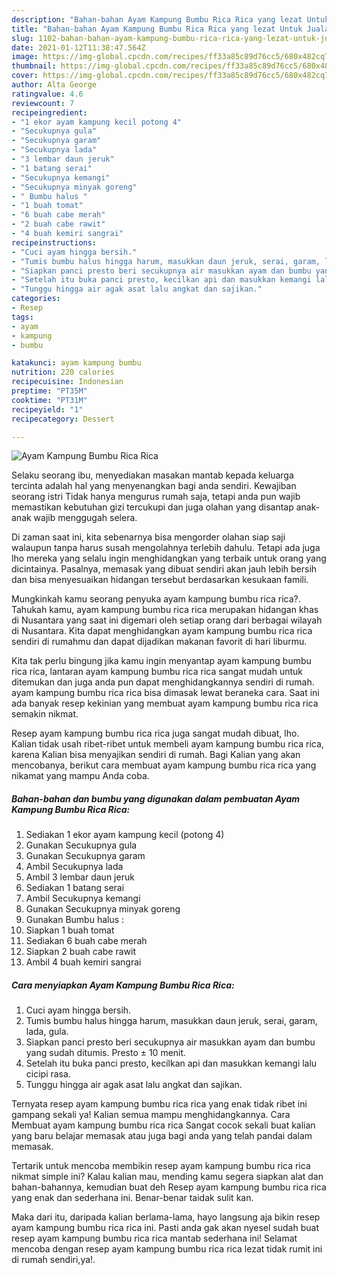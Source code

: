 ```yaml
---
description: "Bahan-bahan Ayam Kampung Bumbu Rica Rica yang lezat Untuk Jualan"
title: "Bahan-bahan Ayam Kampung Bumbu Rica Rica yang lezat Untuk Jualan"
slug: 1102-bahan-bahan-ayam-kampung-bumbu-rica-rica-yang-lezat-untuk-jualan
date: 2021-01-12T11:38:47.564Z
image: https://img-global.cpcdn.com/recipes/ff33a85c89d76cc5/680x482cq70/ayam-kampung-bumbu-rica-rica-foto-resep-utama.jpg
thumbnail: https://img-global.cpcdn.com/recipes/ff33a85c89d76cc5/680x482cq70/ayam-kampung-bumbu-rica-rica-foto-resep-utama.jpg
cover: https://img-global.cpcdn.com/recipes/ff33a85c89d76cc5/680x482cq70/ayam-kampung-bumbu-rica-rica-foto-resep-utama.jpg
author: Alta George
ratingvalue: 4.6
reviewcount: 7
recipeingredient:
- "1 ekor ayam kampung kecil potong 4"
- "Secukupnya gula"
- "Secukupnya garam"
- "Secukupnya lada"
- "3 lembar daun jeruk"
- "1 batang serai"
- "Secukupnya kemangi"
- "Secukupnya minyak goreng"
- " Bumbu halus "
- "1 buah tomat"
- "6 buah cabe merah"
- "2 buah cabe rawit"
- "4 buah kemiri sangrai"
recipeinstructions:
- "Cuci ayam hingga bersih."
- "Tumis bumbu halus hingga harum, masukkan daun jeruk, serai, garam, lada, gula."
- "Siapkan panci presto beri secukupnya air masukkan ayam dan bumbu yang sudah ditumis. Presto ± 10 menit."
- "Setelah itu buka panci presto, kecilkan api dan masukkan kemangi lalu cicipi rasa."
- "Tunggu hingga air agak asat lalu angkat dan sajikan."
categories:
- Resep
tags:
- ayam
- kampung
- bumbu

katakunci: ayam kampung bumbu 
nutrition: 220 calories
recipecuisine: Indonesian
preptime: "PT35M"
cooktime: "PT31M"
recipeyield: "1"
recipecategory: Dessert

---
```



![Ayam Kampung Bumbu Rica Rica](https://img-global.cpcdn.com/recipes/ff33a85c89d76cc5/680x482cq70/ayam-kampung-bumbu-rica-rica-foto-resep-utama.jpg)

Selaku seorang ibu, menyediakan masakan mantab kepada keluarga tercinta adalah hal yang menyenangkan bagi anda sendiri. Kewajiban seorang istri Tidak hanya mengurus rumah saja, tetapi anda pun wajib memastikan kebutuhan gizi tercukupi dan juga olahan yang disantap anak-anak wajib menggugah selera.

Di zaman  saat ini, kita sebenarnya bisa mengorder olahan siap saji walaupun tanpa harus susah mengolahnya terlebih dahulu. Tetapi ada juga lho mereka yang selalu ingin menghidangkan yang terbaik untuk orang yang dicintainya. Pasalnya, memasak yang dibuat sendiri akan jauh lebih bersih dan bisa menyesuaikan hidangan tersebut berdasarkan kesukaan famili. 



Mungkinkah kamu seorang penyuka ayam kampung bumbu rica rica?. Tahukah kamu, ayam kampung bumbu rica rica merupakan hidangan khas di Nusantara yang saat ini digemari oleh setiap orang dari berbagai wilayah di Nusantara. Kita dapat menghidangkan ayam kampung bumbu rica rica sendiri di rumahmu dan dapat dijadikan makanan favorit di hari liburmu.

Kita tak perlu bingung jika kamu ingin menyantap ayam kampung bumbu rica rica, lantaran ayam kampung bumbu rica rica sangat mudah untuk ditemukan dan juga anda pun dapat menghidangkannya sendiri di rumah. ayam kampung bumbu rica rica bisa dimasak lewat beraneka cara. Saat ini ada banyak resep kekinian yang membuat ayam kampung bumbu rica rica semakin nikmat.

Resep ayam kampung bumbu rica rica juga sangat mudah dibuat, lho. Kalian tidak usah ribet-ribet untuk membeli ayam kampung bumbu rica rica, karena Kalian bisa menyajikan sendiri di rumah. Bagi Kalian yang akan mencobanya, berikut cara membuat ayam kampung bumbu rica rica yang nikamat yang mampu Anda coba.

<!--inarticleads1-->

##### Bahan-bahan dan bumbu yang digunakan dalam pembuatan Ayam Kampung Bumbu Rica Rica:

1. Sediakan 1 ekor ayam kampung kecil (potong 4)
1. Gunakan Secukupnya gula
1. Gunakan Secukupnya garam
1. Ambil Secukupnya lada
1. Ambil 3 lembar daun jeruk
1. Sediakan 1 batang serai
1. Ambil Secukupnya kemangi
1. Gunakan Secukupnya minyak goreng
1. Gunakan  Bumbu halus :
1. Siapkan 1 buah tomat
1. Sediakan 6 buah cabe merah
1. Siapkan 2 buah cabe rawit
1. Ambil 4 buah kemiri sangrai




<!--inarticleads2-->

##### Cara menyiapkan Ayam Kampung Bumbu Rica Rica:

1. Cuci ayam hingga bersih.
1. Tumis bumbu halus hingga harum, masukkan daun jeruk, serai, garam, lada, gula.
1. Siapkan panci presto beri secukupnya air masukkan ayam dan bumbu yang sudah ditumis. Presto ± 10 menit.
1. Setelah itu buka panci presto, kecilkan api dan masukkan kemangi lalu cicipi rasa.
1. Tunggu hingga air agak asat lalu angkat dan sajikan.




Ternyata resep ayam kampung bumbu rica rica yang enak tidak ribet ini gampang sekali ya! Kalian semua mampu menghidangkannya. Cara Membuat ayam kampung bumbu rica rica Sangat cocok sekali buat kalian yang baru belajar memasak atau juga bagi anda yang telah pandai dalam memasak.

Tertarik untuk mencoba membikin resep ayam kampung bumbu rica rica nikmat simple ini? Kalau kalian mau, mending kamu segera siapkan alat dan bahan-bahannya, kemudian buat deh Resep ayam kampung bumbu rica rica yang enak dan sederhana ini. Benar-benar taidak sulit kan. 

Maka dari itu, daripada kalian berlama-lama, hayo langsung aja bikin resep ayam kampung bumbu rica rica ini. Pasti anda gak akan nyesel sudah buat resep ayam kampung bumbu rica rica mantab sederhana ini! Selamat mencoba dengan resep ayam kampung bumbu rica rica lezat tidak rumit ini di rumah sendiri,ya!.


